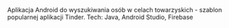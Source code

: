 Aplikacja Android do wyszukiwania osób w celach towarzyskich - szablon popularnej aplikacji Tinder. 
Tech: Java, Android Studio, Firebase
